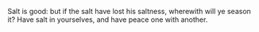 Salt is good: but if the salt have lost his saltness, wherewith will ye season it? Have salt in yourselves, and have peace one with another.
